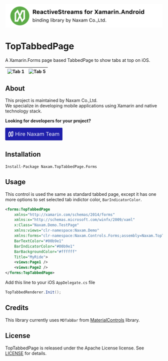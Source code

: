 <img src="./art/repo_header.png" alt="TopTabbedPage - A Xamarin.Forms control" width="728" />

# TopTabbedPage

A Xamarin.Forms page based TabbedPage to show tabs at top on iOS.

|![Tab 1](./art/tab1.png)|![Tab 5](./art/tab5.png)|
|:---:|:---:|


## About
This project is maintained by Naxam Co.,Ltd.<br>
We specialize in developing mobile applications using Xamarin and native technology stack.<br>

**Looking for developers for your project?**<br>

<a href="mailto:tuyen@naxam.net"> 
<img src="https://github.com/NAXAM/naxam.github.io/blob/master/assets/img/hire_button.png?raw=true" height="40"></a> <br>

## Installation

    Install-Package Naxam.TopTabbedPage.Forms

## Usage
This control is used the same as standard tabbed page, except it has one more options to set selected tab indictor color, `BarIndicatorColor`.

```xml
<forms:TopTabbedPage
    xmlns="http://xamarin.com/schemas/2014/forms"
    xmlns:x="http://schemas.microsoft.com/winfx/2009/xaml"
    x:Class="Naxam.Demo.TestPage"
    xmlns:views="clr-namespace:Naxam.Demo"
    xmlns:forms="clr-namespace:Naxam.Controls.Forms;assembly=Naxam.TopTabbedPage.Forms"
    BarTextColor="#00b9e1"
    BarIndicatorColor="#00b9e1"
    BarBackgroundColor="#ffffff"
    Title="MyRide">
    <views:Page1 />
    <views:Page2 />
</forms:TopTabbedPage>
```

Add this line to your iOS `AppDelegate.cs` file
```c#
TopTabbedRenderer.Init();
```

## Credits
This library currently uses `MDTabBar` from [MaterialControls](https://github.com/fpt-software/Material-Controls-For-iOS) library.

## License

TopTabbedPage is released under the Apache License license.
See [LICENSE](./LICENSE) for details.
